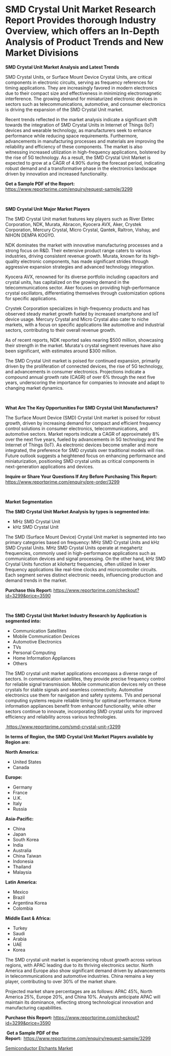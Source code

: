 <p><h1>SMD Crystal Unit Market Research Report Provides thorough Industry Overview, which offers an In-Depth Analysis of Product Trends and New Market Divisions</h1></p><p><strong>SMD Crystal Unit Market Analysis and Latest Trends</strong></p>
<p><p>SMD Crystal Units, or Surface Mount Device Crystal Units, are critical components in electronic circuits, serving as frequency references for timing applications. They are increasingly favored in modern electronics due to their compact size and effectiveness in minimizing electromagnetic interference. The growing demand for miniaturized electronic devices in sectors such as telecommunications, automotive, and consumer electronics is driving the expansion of the SMD Crystal Unit market.</p><p>Recent trends reflected in the market analysis indicate a significant shift towards the integration of SMD Crystal Units in Internet of Things (IoT) devices and wearable technology, as manufacturers seek to enhance performance while reducing space requirements. Furthermore, advancements in manufacturing processes and materials are improving the reliability and efficiency of these components. The market is also witnessing increased utilization in high-frequency applications, bolstered by the rise of 5G technology. As a result, the SMD Crystal Unit Market is expected to grow at a CAGR of 4.90% during the forecast period, indicating robust demand and a transformative phase in the electronics landscape driven by innovation and increased functionality.</p></p>
<p><strong>Get a Sample PDF of the Report:&nbsp;</strong> <a href="https://www.reportprime.com/enquiry/request-sample/3299?utm_campaign=3505&utm_medium=2&utm_source=Github&utm_content=ia&utm_term=18032025&utm_id=smd-crystal-unit">https://www.reportprime.com/enquiry/request-sample/3299</a></p>
<p>&nbsp;</p>
<p><strong>SMD Crystal Unit Major Market Players</strong></p>
<p><p>The SMD Crystal Unit market features key players such as River Eletec Corporation, NDK, Murata, Abracon, Kyocera AVX, Aker, Crystek Corporation, Mercury Crystal, Micro Crystal, Qantek, Raltron, Vishay, and NIHON DEMPA KOGYO. </p><p>NDK dominates the market with innovative manufacturing processes and a strong focus on R&D. Their extensive product range caters to various industries, driving consistent revenue growth. Murata, known for its high-quality electronic components, has made significant strides through aggressive expansion strategies and advanced technology integration.</p><p>Kyocera AVX, renowned for its diverse portfolio including capacitors and crystal units, has capitalized on the growing demand in the telecommunications sector. Aker focuses on providing high-performance crystal oscillators, differentiating themselves through customization options for specific applications. </p><p>Crystek Corporation specializes in high-frequency products and has observed steady market growth fueled by increased smartphone and IoT device usage. Mercury Crystal and Micro Crystal also cater to niche markets, with a focus on specific applications like automotive and industrial sectors, contributing to their overall revenue growth.</p><p>As of recent reports, NDK reported sales nearing $500 million, showcasing their strength in the market. Murata's crystal segment revenues have also been significant, with estimates around $300 million. </p><p>The SMD Crystal Unit market is poised for continued expansion, primarily driven by the proliferation of connected devices, the rise of 5G technology, and advancements in consumer electronics. Projections indicate a compound annual growth rate (CAGR) of over 6% through the next five years, underscoring the importance for companies to innovate and adapt to changing market dynamics.</p></p>
<p>&nbsp;</p>
<p><strong>What Are The Key Opportunities For SMD Crystal Unit Manufacturers?</strong></p>
<p><p>The Surface Mount Device (SMD) Crystal Unit market is poised for robust growth, driven by increasing demand for compact and efficient frequency control solutions in consumer electronics, telecommunications, and automotive sectors. Market reports indicate a CAGR of approximately 8% over the next five years, fueled by advancements in 5G technology and the Internet of Things (IoT). As electronic devices become smaller and more integrated, the preference for SMD crystals over traditional models will rise. Future outlook suggests a heightened focus on enhancing performance and miniaturization, positioning SMD crystal units as critical components in next-generation applications and devices.</p></p>
<p><strong>Inquire or Share Your Questions If Any Before Purchasing This Report:</strong> <a href="https://www.reportprime.com/enquiry/pre-order/3299?utm_campaign=3505&utm_medium=2&utm_source=Github&utm_content=ia&utm_term=18032025&utm_id=smd-crystal-unit">https://www.reportprime.com/enquiry/pre-order/3299</a></p>
<p>&nbsp;</p>
<p><strong>Market Segmentation</strong></p>
<p><strong>The SMD Crystal Unit Market Analysis by types is segmented into:</strong></p>
<p><ul><li>MHz SMD Crystal Unit</li><li>kHz SMD Crystal Unit</li></ul></p>
<p><p>The SMD (Surface Mount Device) Crystal Unit market is segmented into two primary categories based on frequency: MHz SMD Crystal Units and kHz SMD Crystal Units. MHz SMD Crystal Units operate at megahertz frequencies, commonly used in high-performance applications such as communication devices and signal processing. On the other hand, kHz SMD Crystal Units function at kilohertz frequencies, often utilized in lower frequency applications like real-time clocks and microcontroller circuits. Each segment serves distinct electronic needs, influencing production and demand trends in the market.</p></p>
<p><strong>Purchase this Report:&nbsp;</strong><a href="https://www.reportprime.com/checkout?id=3299&price=3590&utm_campaign=3505&utm_medium=2&utm_source=Github&utm_content=ia&utm_term=18032025&utm_id=smd-crystal-unit">https://www.reportprime.com/checkout?id=3299&price=3590</a></p>
<p>&nbsp;</p>
<p><strong>The SMD Crystal Unit Market Industry Research by Application is segmented into:</strong></p>
<p><ul><li>Communication Satellites</li><li>Mobile Communication Devices</li><li>Automotive Electronics</li><li>TVs</li><li>Personal Computing</li><li>Home Information Appliances</li><li>Others</li></ul></p>
<p><p>The SMD crystal unit market applications encompass a diverse range of sectors. In communication satellites, they provide precise frequency control for reliable signal transmission. Mobile communication devices rely on these crystals for stable signals and seamless connectivity. Automotive electronics use them for navigation and safety systems. TVs and personal computing systems require reliable timing for optimal performance. Home information appliances benefit from enhanced functionality, while other sectors continue to innovate, incorporating SMD crystal units for improved efficiency and reliability across various technologies.</p></p>
<p><a href="https://www.reportprime.com/smd-crystal-unit-r3299?utm_campaign=3505&utm_medium=2&utm_source=Github&utm_content=ia&utm_term=18032025&utm_id=smd-crystal-unit">&nbsp;https://www.reportprime.com/smd-crystal-unit-r3299</a></p>
<p><strong>In terms of Region, the SMD Crystal Unit Market Players available by Region are:</strong></p>
<p>
    <p> <strong> North America: </strong>
        <ul>
            <li>United States</li>
            <li>Canada</li>
        </ul>
        </p> 
    <p> <strong> Europe: </strong>
        <ul>
            <li>Germany</li>
            <li>France</li>
            <li>U.K.</li>
            <li>Italy</li>
            <li>Russia</li>
        </ul>
        </p> 
    <p> <strong> Asia-Pacific: </strong>
        <ul>
            <li>China</li>
            <li>Japan</li>
            <li>South Korea</li>
            <li>India</li>
            <li>Australia</li>
            <li>China Taiwan</li>
            <li>Indonesia</li>
            <li>Thailand</li>
            <li>Malaysia</li>
        </ul>
        </p> 
    <p> <strong> Latin America: </strong>
        <ul>
            <li>Mexico</li>
            <li>Brazil</li>
            <li>Argentina Korea</li>
            <li>Colombia</li>
        </ul>
        </p> 
    <p> <strong> Middle East & Africa: </strong>
        <ul>
            <li>Turkey</li>
            <li>Saudi</li>
            <li>Arabia</li>
            <li>UAE</li>
            <li>Korea</li>
        </ul>
    </p>
    </p>
<p><p>The SMD crystal unit market is experiencing robust growth across various regions, with APAC leading due to its thriving electronics sector. North America and Europe also show significant demand driven by advancements in telecommunications and automotive industries. China remains a key player, contributing to over 30% of the market share. </p><p>Projected market share percentages are as follows: APAC 45%, North America 25%, Europe 20%, and China 10%. Analysts anticipate APAC will maintain its dominance, reflecting strong technological innovation and manufacturing capabilities.</p></p>
<p><strong>Purchase this Report: </strong><a href="https://www.reportprime.com/checkout?id=3299&price=3590&utm_campaign=3505&utm_medium=2&utm_source=Github&utm_content=ia&utm_term=18032025&utm_id=smd-crystal-unit">https://www.reportprime.com/checkout?id=3299&price=3590</a></p>
<p>&nbsp;<strong>Get a Sample PDF of the Report:&nbsp;&nbsp;</strong><a href="https://www.reportprime.com/enquiry/request-sample/3299?utm_campaign=3505&utm_medium=2&utm_source=Github&utm_content=ia&utm_term=18032025&utm_id=smd-crystal-unit">https://www.reportprime.com/enquiry/request-sample/3299</a></p>
<p><strong></strong></p>
<p><p><a href="https://github.com/nkbaroga/Market-Research-Report-List-1/blob/main/semiconductor-etchants-market.md?utm_campaign=3505&utm_medium=2&utm_source=Github&utm_content=ia&utm_term=18032025&utm_id=smd-crystal-unit">Semiconductor Etchants Market</a></p></p>